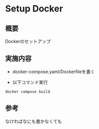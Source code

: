 # Setup Docker

## 概要

Dockerのセットアップ

## 実施内容

- docker-compose.yaml/Dockerfileを書く

- 以下コマンド実行

```shell
docker compose build
```

## 参考

なければなにも書かなくても
